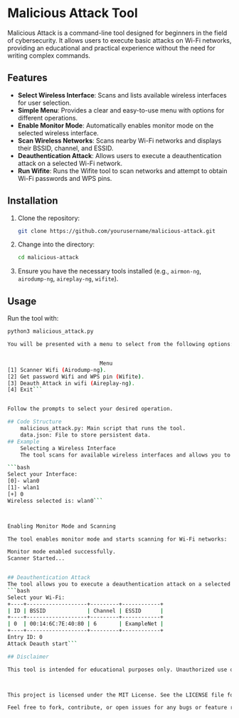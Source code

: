# Malicious Attack Tool

Malicious Attack is a command-line tool designed for beginners in the field of cybersecurity. It allows users to execute basic attacks on Wi-Fi networks, providing an educational and practical experience without the need for writing complex commands.

## Features

- **Select Wireless Interface**: Scans and lists available wireless interfaces for user selection.
- **Simple Menu**: Provides a clear and easy-to-use menu with options for different operations.
- **Enable Monitor Mode**: Automatically enables monitor mode on the selected wireless interface.
- **Scan Wireless Networks**: Scans nearby Wi-Fi networks and displays their BSSID, channel, and ESSID.
- **Deauthentication Attack**: Allows users to execute a deauthentication attack on a selected Wi-Fi network.
- **Run Wifite**: Runs the Wifite tool to scan networks and attempt to obtain Wi-Fi passwords and WPS pins.

## Installation

1. Clone the repository:
    ```bash
    git clone https://github.com/yourusername/malicious-attack.git
    ```
2. Change into the directory:
    ```bash
    cd malicious-attack
    ```
3. Ensure you have the necessary tools installed (e.g., `airmon-ng`, `airodump-ng`, `aireplay-ng`, `wifite`).

## Usage

Run the tool with:
```bash
python3 malicious_attack.py

You will be presented with a menu to select from the following options:


                             Menu
[1] Scanner Wifi (Airodump-ng).
[2] Get password Wifi and WPS pin (Wifite).
[3] Deauth Attack in wifi (Aireplay-ng).
[4] Exit```


Follow the prompts to select your desired operation.

## Code Structure
    malicious_attack.py: Main script that runs the tool.
    data.json: File to store persistent data.
## Example
    Selecting a Wireless Interface
    The tool scans for available wireless interfaces and allows you to select one:

```bash
Select your Interface:
[0]- wlan0
[1]- wlan1
[+] 0
Wireless selected is: wlan0```



Enabling Monitor Mode and Scanning

The tool enables monitor mode and starts scanning for Wi-Fi networks:

Monitor mode enabled successfully.
Scanner Started...


## Deauthentication Attack
The tool allows you to execute a deauthentication attack on a selected Wi-Fi network:
```bash
Select your Wi-Fi:
+----+-------------------+---------+------------+
| ID | BSSID             | Channel | ESSID      |
+----+-------------------+---------+------------+
| 0  | 00:14:6C:7E:40:80 | 6       | ExampleNet |
+----+-------------------+---------+------------+
Entry ID: 0
Attack Deauth start```

## Disclaimer

This tool is intended for educational purposes only. Unauthorized use of this tool to attack networks without permission is illegal and unethical. Use responsibly and always ensure you have permission to test any network you do not own.



This project is licensed under the MIT License. See the LICENSE file for details.

Feel free to fork, contribute, or open issues for any bugs or feature requests!


